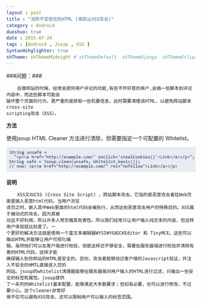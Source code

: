 ```yaml
---
layout : post
title : "消除不受信任的HTML (来防止XSS攻击)"
category : Android
duoshuo: true
date : 2015-07-24
tags : [Android , Jsoap , XSS ]
SyntaxHihglighter: true
shTheme: shThemeMidnight # shThemeDefault  shThemeDjango  shThemeEclipse  shThemeEmacs  shThemeFadeToGrey  shThemeMidnight  shThemeRDark
---
```


###问题：###

		在做网站的时候，经常会提供用户评论的功能,有些不怀好意的用户,会搞一些脚本到评论内容中，而这些脚本可能会
	破坏整个页面的行为，更严重的是获取一些机要信息，此时需要清理该HTML，以避免跨站脚本cross-site 
	scripting攻击（XSS）。

<!-- more -->

**方法**

使用jsoup HTML Cleaner 方法进行清除，但需要指定一个可配置的 Whitelist。
		
![picture1](/res/img/blog/2015/03/21/pic1.png)

**说明**
		
		XSS又叫CSS (Cross Site Script) ，跨站脚本攻击。它指的是恶意攻击者往Web页面里插入恶意html代码，当用户浏览
	该页之时，嵌入其中Web里面的html代码会被执行，从而达到恶意攻击用户的特殊目的。XSS属于被动式的攻击，因为其被
	动且不好利用，所以许多人常忽略其危害性。所以我们经常只让用户输入纯文本的内容，但这样用户体验就比较差了。一
	个更好的解决方法就是使用一个富文本编辑器WYSIWYG如CKEditor 和 TinyMCE。这些可以输出HTML并能够让用户可视化编
	辑。虽然他们可以在客户端进行校验，但是这样还不够安全，需要在服务器端进行校验并清除有害的HTML代码，这样才能
	确保输入到你网站的HTML是安全的。否则，攻击者能够绕过客户端的Javascript验证，并注入不安全的HMTL直接进入您的
	网站。jsoup的whitelist清理器能够在服务器端对用户输入的HTML进行过滤，只输出一些安全的标签和属性。jsoup提供
	了一系列的Whitelist基本配置，能够满足大多数要求；但如有必要，也可以进行修改，不过要小心。这个cleaner非常好
	用不仅可以避免XSS攻击，还可以限制用户可以输入的标签范围。
